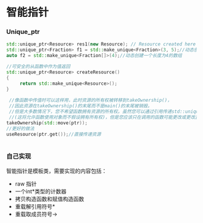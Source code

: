 # 智能指针

### Unique\_ptr

```cpp
std::unique_ptr<Resource> res1(new Resource); // Resource created here
std::unique_ptr<Fraction> f1 = std::make_unique<Fraction>(3, 5);//动态创建有参数的类
auto f2 = std::make_unique<Fraction[]>(4);//动态创建一个长度为4的数组

//可安全的从函数中作为值返回
std::unique_ptr<Resource> createResource()
{
     return std::make_unique<Resource>();
}
 
 //像函数中传值时可以这样用，此时资源的所有权被转移到takeOwnership()，
 //因此资源在takeOwnership()的末尾而不是main()的末尾被销毁。
 //但是大多数情况下，您不希望函数拥有资源的所有权。虽然您可以通过引用传递std::unique_ptr
 //(这将允许函数使用对象而不假设拥有所有权)，但是您应该只在调用的函数可能更改或更改正在管理的对象时才这样做
takeOwnership(std::move(ptr)); 
//更好的做法
useResource(ptr.get());//直接传递资源
   
```

### 自己实现

智能指针是模板类，需要实现的内容包括：

* raw 指针
* 一个int\*类型的计数器
* 拷贝构造函数和赋值构造函数
* 重载解引用符号\*
* 重载取成员符号-&gt;

